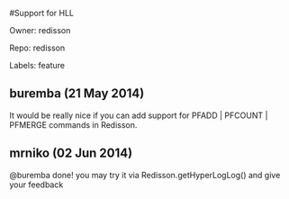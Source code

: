 #Support for HLL

Owner: redisson

Repo: redisson

Labels: feature 

## buremba (21 May 2014)

It would be really nice if you can add support for PFADD | PFCOUNT | PFMERGE commands in Redisson.


## mrniko (02 Jun 2014)

@buremba done! you may try it via Redisson.getHyperLogLog() and give your feedback


